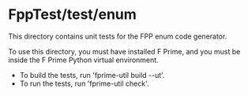 # FppTest/test/enum

This directory contains unit tests for the FPP enum code generator.

To use this directory, you must have installed F Prime, and you must be inside 
the F Prime Python virtual environment.

* To build the tests, run 'fprime-util build --ut'.
* To run the tests, run 'fprime-util check'.
